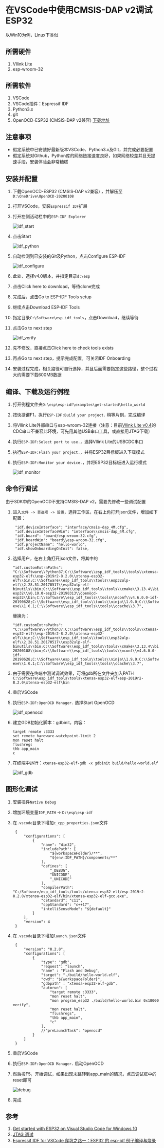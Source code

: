 # 在VSCode中使用CMSIS-DAP v2调试ESP32

以Win10为例，Linux下类似

## 所需硬件
1. Vllink Lite
2. esp-wroom-32

## 所需软件
1. VSCode
2. VSCode插件：Espressif IDF
3. Python3.x
4. git
5. OpenOCD-ESP32 (CMSIS-DAP v2兼容) [下载地址](https://github.com/vllogic/openocd_cmsis-dap_v2/releases)

## 注意事项
* 假定系统中已安装好最新版本VSCode、Python3.x及Git，并完成必要配置
* 假定系统对Github，Python库的网络链接速度良好，如果网络较差并且无提速手段，安装体验会非常糟糕

## 安装并配置
1. 下载OpenOCD-ESP32 (CMSIS-DAP v2兼容) ，并解压至`D:\OneDrive\OpenOCD-20200108`
2. 打开VSCode，安装`Espressif IDF`扩展
3. 打开左侧活动栏中的`ESP-IDF Explorer`

   ![idf_start](./idf_start.png)
4. 点击Start

   ![idf_python](./idf_python.png)
5. 自动检测到已安装的Git及Python，点击Configure ESP-IDF

   ![idf_configure](./idf_configure.png)
6. 此处，选择v4.0版本，并指定目录`d:\esp`
7. 点击Click here to download，等待clone完成
8. 完成后，点击Go to ESP-IDF Tools setup
9.  继续点击Download ESP-IDF Tools
10. 指定目录`C:\Software\esp_idf_tools`，点击Download，继续等待
11. 点击Go to next step

    ![idf_verify](./idf_verify.png)
12. 先不修改，直接点击Click here to check tools exists
13. 再点Go to next step，提示完成配置，可关闭IDF Onboarding
14. 安装过程完成，相关路径可自行选择，并且后面需要指定这些路径，整个过程大约需要下载600MB数据

## 编译、下载及运行例程
1. 打开例程文件夹`D:\esp\esp-idf\examples\get-started\hello_world`
2. 按快捷键F1，执行`ESP-IDF:Build your project.` 稍等片刻，完成编译
3. 将Vllink Lite外部串口与esp-wroom-32连接（注意：目前[Vllink Lite v0.4](https://github.com/vllogic/vllink_lite/releases/tag/v0.4)的CDC串口不兼容此环境，可先用其他USB串口工具，或直接用JTAG下载）
4. 执行`ESP-IDF:Select port to use.`，选择Vllink Lite的USBCDC串口
5. 执行`ESP-IDF:Flash your project.`，并将ESP32目标板进入下载模式
6. 执行`ESP-IDF:Monitor your device.`，并将ESP32目标板进入运行模式

   ![idf_monitor](./idf_monitor.png)

## 命令行调试

由于SDK中的OpenOCD不支持CMSIS-DAP v2，需要先修改一些调试配置

1. 进入`文件 -> 首选项 -> 设置`，选择工作区，在右上角打开json文件，增加如下配置： 
   ```
    "idf.deviceInterface": "interface/cmsis-dap_4M.cfg",
    "idf.deviceInterfaceWin": "interface\\cmsis-dap_4M.cfg",
    "idf.board": "board/esp-wroom-32.cfg",
    "idf.boardWin": "board\\esp-wroom-32.cfg",
    "idf.projectName": "hello-world",
    "idf.showOnboardingOnInit": false,
    ```
2. 选择用户，在右上角打开json文件，将其中的
   ```
   "idf.customExtraPaths": "C:\\Software\\Python37;C:\\Software\\esp_idf_tools\\tools\\xtensa-esp32-elf\\esp-2019r2-8.2.0\\xtensa-esp32-elf\\bin;C:\\Software\\esp_idf_tools\\tools\\esp32ulp-elf\\2.28.51.20170517\\esp32ulp-elf-binutils\\bin;C:\\Software\\esp_idf_tools\\tools\\cmake\\3.13.4\\bin;C:\\Software\\esp_idf_tools\\tools\\openocd-esp32\\v0.10.0-esp32-20190313\\openocd-esp32\\bin;C:\\Software\\esp_idf_tools\\tools\\mconf\\v4.6.0.0-idf-20190628;C:\\Software\\esp_idf_tools\\tools\\ninja\\1.9.0;C:\\Software\\esp_idf_tools\\tools\\idf-exe\\1.0.1;C:\\Software\\esp_idf_tools\\tools\\ccache\\3.7",
   ```
   替换为：
   ```
   "idf.customExtraPaths": "C:\\Software\\Python37;C:\\Software\\esp_idf_tools\\tools\\xtensa-esp32-elf\\esp-2019r2-8.2.0\\xtensa-esp32-elf\\bin;C:\\Software\\esp_idf_tools\\tools\\esp32ulp-elf\\2.28.51.20170517\\esp32ulp-elf-binutils\\bin;C:\\Software\\esp_idf_tools\\tools\\cmake\\3.13.4\\bin;D:\\OneDrive\\OpenOCD-20200108\\bin;C:\\Software\\esp_idf_tools\\tools\\mconf\\v4.6.0.0-idf-20190628;C:\\Software\\esp_idf_tools\\tools\\ninja\\1.9.0;C:\\Software\\esp_idf_tools\\tools\\idf-exe\\1.0.1;C:\\Software\\esp_idf_tools\\tools\\ccache\\3.7",
   ```
3. 由于需要在终端中测试调试效果，可将gdb所在文件夹加入PATH `C:\Software\esp_idf_tools\tools\xtensa-esp32-elf\esp-2019r2-8.2.0\xtensa-esp32-elf\bin`
4. 重启VSCode
5. 执行`ESP-IDF:OpenOCD Manager.` 选择Start OpenOCD

   ![idf_openocd](./idf_openocd.png)
6. 建立GDB初始化脚本：gdbinit，内容：
   ```
   target remote :3333
   set remote hardware-watchpoint-limit 2
   mon reset halt
   flushregs
   thb app_main
   c
   ```
7. 在终端中运行：`xtensa-esp32-elf-gdb -x gdbinit build/hello-world.elf`

   ![idf_gdb](./idf_gdb.png)

## 图形化调试
1. 安装插件`Native Debug`
2. 增加环境变量`IDF_PATH` -> `D:\esp\esp-idf`
3. 在`.vscode`目录下增加`c_cpp_properties.json`文件
   ```
    {
        "configurations": [
            {
                "name": "Win32",
                "includePath": [
                    "${workspaceFolder}/**",
                    "${env:IDF_PATH}/components/**"
                ],
                "defines": [
                    "_DEBUG",
                    "UNICODE",
                    "_UNICODE"
                ],
                "compilerPath": "C:/Software/esp_idf_tools/tools/xtensa-esp32-elf/esp-2019r2-8.2.0/xtensa-esp32-elf/bin/xtensa-esp32-elf-gcc.exe",
                "cStandard": "c11",
                "cppStandard": "c++17",
                "intelliSenseMode": "${default}"
            }
        ],
        "version": 4
    }
   ```
4. 在`.vscode`目录下增加`launch.json`文件
   ```
    {
        "version": "0.2.0",
        "configurations": [
            {
                "type": "gdb",
                "request": "launch",
                "name" : "Flash and Debug",
                "target": "./build/hello-world.elf",
                "cwd": "${workspaceFolder}",
                "gdbpath" : "xtensa-esp32-elf-gdb",
                "autorun": [
                    "target remote :3333",
                    "mon reset halt",
                    "mon program_esp32 ./build/hello-world.bin 0x10000 verify",
                    "mon reset halt",
                    "flushregs",
                    "thb app_main",
                    "c"
                ],
                //"preLaunchTask": "openocd"
            }
        ]
    }
   ```
5. 重启VSCode
6. 执行`ESP-IDF:OpenOCD Manager.` 启动OpenOCD
7. 然后按F5，开始调试，如果出现未跳转到app_main的情况，点击调试框中的reset即可
   
   ![debug](./debug.png)
8. 完成

## 参考
1. [Get started with ESP32 on Visual Studio Code for Windows 10](https://www.youtube.com/watch?v=KRyvly_SYS8&list=PLvtTUqQ2PdLwBddDkwRJ0GECkJeTe_Yf6)
2. [JTAG 调试](https://docs.espressif.com/projects/esp-idf/zh_CN/latest/api-guides/jtag-debugging/index.html)
3. [Espressif IDF for VSCode 爬坑之路一：ESP32 的 esp-idf 例子编译与烧录](https://blog.csdn.net/zztiger123/article/details/103811665)